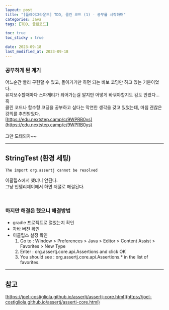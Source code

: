 ```yaml
---
layout: post
title: "[플레이그라운드] TDD, 클린 코드 (1) - 공부를 시작하며"
categories: Java
tags: [TDD, 클린코드]

toc: true
toc_sticky : true

date: 2023-09-18
last_modified_at: 2023-09-18
---
```


### 공부하게 된 계기

어느순간 빨리 구현할 수 있고, 돌아가기만 하면 되는 바보 코딩만 하고 있는 기분이었다.  
유지보수할때마다 스파게티가 되어가는걸 알지만 어떻게 바꿔야할지도 감도 안왔다... 흑  
클린 코드나 함수형 코딩을 공부하고 싶다는 막연한 생각을 갖고 있었는데, 마침 괜찮은 강의를 추천받았다.  
[https://edu.nextstep.camp/c/9WPRB0ys](https://edu.nextstep.camp/c/9WPRB0ys)  
<br/>
그만 도태되자~~


---
## StringTest (환경 세팅)

```
The import org.assertj cannot be resolved
```
이클립스에서 했더니 안된다.  
그냥 인텔리제이에서 하면 저절로 해결된다.

<br/>  

### 하지만 해결은 했으니 해결방법  
* gradle 프로젝트로 열었는지 확인 
* 자바 버전 확인
* 이클립스 설정 확인
  1. Go to : Window > Preferences > Java > Editor > Content Assist > Favorites > New Type
  2. Enter : org.assertj.core.api.Assertions and click OK
  3. You should see : org.assertj.core.api.Assertions.* in the list of favorites.

---
## 참고
[https://joel-costigliola.github.io/assertj/assertj-core.html](https://joel-costigliola.github.io/assertj/assertj-core.html)